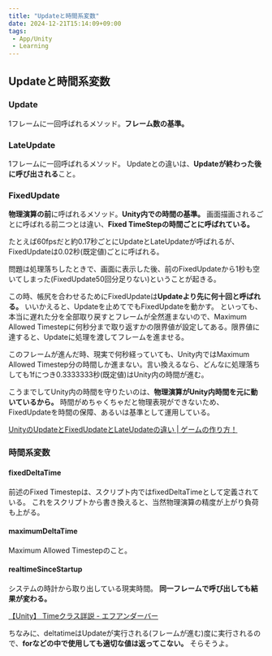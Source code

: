 ```yaml
---
title: "Updateと時間系変数"
date: 2024-12-21T15:14:09+09:00
tags:
 - App/Unity
 - Learning
---
```


## Updateと時間系変数
### Update
1フレームに一回呼ばれるメソッド。**フレーム数の基準。**

### LateUpdate
1フレームに一回呼ばれるメソッド。
Updateとの違いは、**Updateが終わった後に呼び出される**こと。

### FixedUpdate
**物理演算の前**に呼ばれるメソッド。**Unity内での時間の基準。**
画面描画されるごとに呼ばれる前二つとは違い、**Fixed TimeStepの時間ごとに呼ばれている。**

たとえば60fpsだと約0.17秒ごとにUpdateとLateUpdateが呼ばれるが、FixedUpdateは0.02秒(既定値)ごとに呼ばれる。

問題は処理落ちしたときで、画面に表示した後、前のFixedUpdateから1秒も空いてしまった(FixedUpdate50回分足りない)ということが起きる。

この時、帳尻を合わせるためにFixedUpdateは**Updateより先に何十回と呼ばれる。**
いいかえると、Updateを止めてでもFixedUpdateを動かす。
といっても、本当に遅れた分を全部取り戻すとフレームが全然進まないので、Maximum Allowed Timestepに何秒分まで取り返すかの限界値が設定してある。限界値に達すると、Updateに処理を渡してフレームを進ませる。

このフレームが進んだ時、現実で何秒経っていても、Unity内ではMaximum Allowed Timestep分の時間しか進まない。言い換えるなら、どんなに処理落ちしても1fにつき0.3333333秒(既定値)はUnity内の時間が進む。

こうまでしてUnity内の時間を守りたいのは、**物理演算がUnity内時間を元に動いているから。** 時間がめちゃくちゃだと物理表現ができないため、FixedUpdateを時間の保障、あるいは基準として運用している。

[UnityのUpdateとFixedUpdateとLateUpdateの違い \| ゲームの作り方！](https://dkrevel.com/unity-explain/update-fixedupdate-lateupdate/)

### 時間系変数

#### fixedDeltaTime
前述のFixed Timestepは、スクリプト内ではfixedDeltaTimeとして定義されている。
これをスクリプトから書き換えると、当然物理演算の精度が上がり負荷も上がる。

#### maximumDeltaTime
Maximum Allowed Timestepのこと。

#### realtimeSinceStartup
システムの時計から取り出している現実時間。
**同一フレームで呼び出しても結果が変わる。**

[【Unity】 Timeクラス詳説 - エフアンダーバー](https://www.f-sp.com/entry/2016/08/15/190636)

ちなみに、deltatimeはUpdateが実行される(フレームが進む)度に実行されるので、**forなどの中で使用しても適切な値は返ってこない。** そらそうよ。

